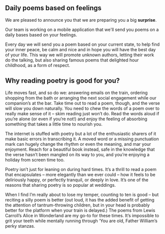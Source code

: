 ## Daily poems based on feelings

We are pleased to announce you that we are preparing you a big **surprise**.

Our team is working on a mobile application that we'll send you poems on a daily bases based on your feelings.

Every day we will send you a poem based on your current state, to help find your inner peace, be calm and nice and in hope you will have the best day of your life. This way we will promote unknown authors, letting their work do the talking, but also sharing famous poems that delighted hour childhood, as a form of respect. 

## **Why reading poetry is good for you?**

Life moves fast, and so do we: answering emails on the train, ordering shopping from the bath or arranging the next social engagement while our companion’s at the bar. Take time out to read a poem, though, and the verse will slow you down naturally. You need to chew the words of a poem over to really make sense of it – skim reading just won’t do. Read the words aloud if you’re alone (or even if you’re not!) and enjoy the feeling of absorbing something that takes a little time to nourish you.

The internet is stuffed with poetry but a lot of the enthusiastic sharers of it make basic errors in transcribing it. A moved word or a missing punctuation mark can hugely change the rhythm or even the meaning, and mar your enjoyment. Reach for a beautiful book instead, safe in the knowledge that the verse hasn’t been mangled on its way to you, and you’re enjoying a holiday from screen time too. 

Poetry isn’t just for leaning on during hard times. It’s a thrill to read a poem that encapsulates – more elegantly than we ever could – how it feels to be deliriously happy, or perfectly tranquil, or deeply in love. It’s one of the reasons that sharing poetry is so popular at weddings.

When I find I’m really about to lose my temper, counting to ten is good – but reciting a silly poem is better (out loud, it has the added benefit of getting the attention of tantrum-throwing children, but in your head is probably better for the platform when your train is delayed.) The poems from Lewis Carroll’s Alice in Wonderland are my go-to for these times. It’s impossible to grit your teeth while mentally running through ‘You are old, Father William’s perky stanzas.

